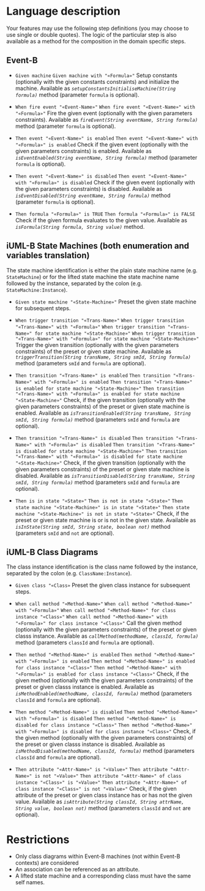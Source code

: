 Language description
====================
Your features may use the following step definitions (you may choose to use single or double quotes).
The logic of the particular step is also available as a method for the composition in the domain specific steps.

Event-B
--------------------
* `Given machine`
  `Given machine with "«Formula»"`
  Setup constants (optionally with the given constants constraints) and initialize the machine.
  Available as _`setupConstantsInitialiseMachine(String formula)`_ method (parameter `formula` is optional).

* `When fire event "«Event-Name»"`
  `When fire event "«Event-Name»" with "«Formula»"`
  Fire the given event (optionally with the given parameters constraints).
  Available as _`fireEvent(String eventName, String formula)`_ method (parameter `formula` is optional).

* `Then event "«Event-Name»" is enabled`
  `Then event "«Event-Name»" with "«Formula»" is enabled`
  Check if the given event (optionally with the given parameters constraints) is enabled.
  Available as _`isEventEnabled(String eventName, String formula)`_ method (parameter `formula` is optional).

* `Then event "«Event-Name»" is disabled`
  `Then event "«Event-Name»" with "«Formula»" is disabled`
  Check if the given event (optionally with the given parameters constraints) is disabled.
  Available as _`isEventDisabled(String eventName, String formula)`_ method (parameter `formula` is optional).

* `Then formula "«Formula»" is TRUE`
  `Then formula "«Formula»" is FALSE`
  Check if the given formula evaluates to the given value.
  Available as _`isFormula(String formula, String value)`_ method.


iUML-B State Machines (both enumeration and variables translation)
--------------------

The state machine identification is either the plain state machine name (e.g. `StateMachine`) or for the lifted state machine the state machine name followed by the instance, separated by the colon (e.g. `StateMachine:Instance`).

* `Given state machine "«State-Machine»"`
  Preset the given state machine for subsequent steps.

* `When trigger transition "«Trans-Name»"`
  `When trigger transition "«Trans-Name»" with "«Formula»"`
  `When trigger transition "«Trans-Name»" for state machine "«State-Machine»"`
  `When trigger transition "«Trans-Name»" with "«Formula»" for state machine "«State-Machine»"`
  Trigger the given transition (optionally with the given parameters constraints) of the preset or given state machine.
  Available as _`triggerTransition(String transName, String smId, String formula)`_ method (parameters `smId` and `formula` are optional).

* `Then transition "«Trans-Name»" is enabled`
  `Then transition "«Trans-Name»" with "«Formula»" is enabled`
  `Then transition "«Trans-Name»" is enabled for state machine "«State-Machine»"`
  `Then transition "«Trans-Name»" with "«Formula»" is enabled for state machine "«State-Machine»"`
  Check, if the given transition (optionally with the given parameters constraints) of the preset or given state machine is enabled.
  Available as _`isTransitionEnabled(String transName, String smId, String formula)`_ method (parameters `smId` and `formula` are optional).

* `Then transition "«Trans-Name»" is disabled`
  `Then transition "«Trans-Name»" with "«Formula»" is disabled`
  `Then transition "«Trans-Name»" is disabled for state machine "«State-Machine»"`
  `Then transition "«Trans-Name»" with "«Formula»" is disabled for state machine "«State-Machine»"`
  Check, if the given transition (optionally with the given parameters constraints) of the preset or given state machine is disabled.
  Available as _`isTransitionDisabled(String transName, String smId, String formula)`_ method (parameters `smId` and `formula` are optional).

* `Then is in state "«State»"`
  `Then is not in state "«State»"`
  `Then state machine "«State-Machine»" is in state "«State»"`
  `Then state machine "«State-Machine»" is not in state "«State»"`
  Check, if the preset or given state machine is or is not in the given state.
  Available as _`isInState(String smId, String state, boolean not)`_ method (parameters `smId` and `not` are optional).


iUML-B Class Diagrams
--------------------

The class instance identification is the class name followed by the instance, separated by the colon (e.g. `ClassName:Instance`).

* `Given class "«Class»`
  Preset the given class instance for subsequent steps.

* `When call method "«Method-Name»"`
  `When call method "«Method-Name»" with "«Formula»"`
  `When call method "«Method-Name»" for class instance "«Class»"`
  `When call method "«Method-Name»" with "«Formula»" for class instance "«Class»"`
  Call the given method (optionally with the given parameters constraints) of the preset or given classs instance.
  Available as _`callMethod(methodName, classId, formula)`_ method (parameters `classId` and `formula` are optional).

* `Then method "«Method-Name»" is enabled`
  `Then method "«Method-Name»" with "«Formula»" is enabled`
  `Then method "«Method-Name»" is enabled for class instance "«Class»"`
  `Then method "«Method-Name»" with "«Formula»" is enabled for class instance "«Class»"`
  Check, if the given method (optionally with the given parameters constraints) of the preset or given classs instance is enabled.
  Available as _`isMethodEnabled(methodName, classId, formula)`_ method (parameters `classId` and `formula` are optional).

* `Then method "«Method-Name»" is disabled`
  `Then method "«Method-Name»" with "«Formula»" is disabled`
  `Then method "«Method-Name»" is disabled for class instance "«Class»"`
  `Then method "«Method-Name»" with "«Formula»" is disabled for class instance "«Class»"`
  Check, if the given method (optionally with the given parameters constraints) of the preset or given classs instance is disabled.
  Available as _`isMethodDisabled(methodName, classId, formula)`_ method (parameters `classId` and `formula` are optional).

* `Then attribute "«Attr-Name»" is "«Value»"`
  `Then attribute "«Attr-Name»" is not "«Value»"`
  `Then attribute "«Attr-Name»" of class instance "«Class»" is "«Value»"`
  `Then attribute "«Attr-Name»" of class instance "«Class»" is not "«Value»"`
  Check, if the given attribute of the preset or given class instance has or has not the given value.
  Available as _`isAttribute(String classId, String attrName, String value, boolean not)`_ method (parameters `classId` and `not` are optional).

Restrictions
====================
* Only class diagrams within Event-B machines (not within Event-B contexts) are considered
* An association can be referenced as an attribute.
* A lifted state machine and a corresponding class must have the same self names.

